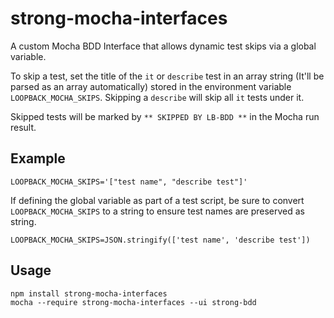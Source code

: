 # strong-mocha-interfaces
A custom Mocha BDD Interface that allows dynamic test skips via a global variable.

To skip a test, set the title of the `it` or `describe` test in an array string (It'll be parsed as an array automatically) stored in the environment variable `LOOPBACK_MOCHA_SKIPS`. Skipping a `describe` will skip all `it` tests under it. 

Skipped tests will be marked by `** SKIPPED BY LB-BDD **` in the Mocha run result.

## Example
`LOOPBACK_MOCHA_SKIPS='["test name", "describe test"]'`

If defining the global variable as part of a test script, be sure to convert `LOOPBACK_MOCHA_SKIPS` to a string to ensure test names are preserved as string. 

`LOOPBACK_MOCHA_SKIPS=JSON.stringify(['test name', 'describe test'])`

## Usage
```
npm install strong-mocha-interfaces
mocha --require strong-mocha-interfaces --ui strong-bdd
```
